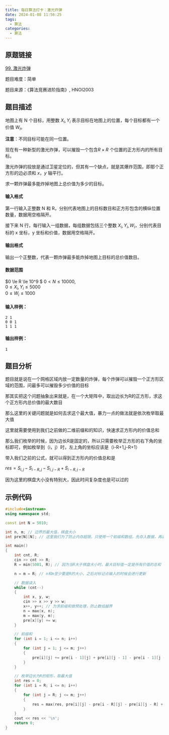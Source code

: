 ```yaml
---
title: 每日算法打卡：激光炸弹
date: 2024-01-08 11:56:25
tags:
  - 算法
categories:
  - 算法
---
```


## 原题链接

[99. 激光炸弹](https://www.acwing.com/problem/content/101/)

题目难度：简单

题目来源：《算法竞赛进阶指南》, HNOI2003

## 题目描述

地图上有 N 个目标，用整数 $X_{i}, Y_{i}$ 表示目标在地图上的位置，每个目标都有一个价值 $W_i$。

**注意**：不同目标可能在同一位置。

现在有一种新型的激光炸弹，可以摧毁一个包含$R \times R$ 个位置的正方形内的所有目标。

激光炸弹的投放是通过卫星定位的，但其有一个缺点，就是其爆炸范围，即那个正方形的边必须和 $x，y$ 轴平行。

求一颗炸弹最多能炸掉地图上总价值为多少的目标。

#### 输入格式

第一行输入正整数 N 和 R，分别代表地图上的目标数目和正方形包含的横纵位置数量，数据用空格隔开。

接下来 N 行，每行输入一组数据，每组数据包括三个整数 $X_{i}, Y_{i}, W_{i}$，分别代表目标的 x 坐标，y 坐标和价值，数据用空格隔开。

#### 输出格式

输出一个正整数，代表一颗炸弹最多能炸掉地图上目标的总价值数目。

#### 数据范围

$0 \le R \le 10^9 $ 
$0 < N \le 10000$,  
$0 \le X_{i}, Y_{i} \le 5000$  
$0 \le W_i \le 1000$

#### 输入样例：

```
2 1
0 0 1
1 1 1 
```

#### 输出样例：

```
1 
```

## 题目分析

题目就是说在一个网格区域内放一定数量的炸弹，每个炸弹可以摧毁一个正方形区域的范围，问最多可以摧毁多少价值的目标

那其实把这个问题抽象出来就是，在一个大矩阵中，取出边长为R的正方形，求这个正方形内总价值的最大数目

那么这里的关键问题就是如何去求这个最大值，暴力一点的做法就是依次枚举取最大值

这里就需要使用到我们之前做的二维前缀和的知识，快速求正方形内的价值总和

那么我们枚举的时候，因为边长R是固定的，所以只需要枚举正方形的右下角的坐标即可，例如枚举到（i，j）时，左上角的坐标应该是（i-R+1,j-R+1）

带入我们之前的公式，就可以得到正方形内的价值总和是

$res = S_{i,j} - S_{i-R,j} - S_{i,j-R}+S_{i-R,j-R}$

因为这里的棋盘大小没有特别大，因此时间复杂度也是可以过的

## 示例代码

```cpp
#include<iostream>
using namespace std;

const int N = 5010;

int n, m; // 边界的最大值，棋盘大小
int pre[N][N]; // 这里我们为了防止内存超限，只使用一个前缀和数组，先存入数据，再进行计算即可

int main()
{
    int cnt, R;
    cin >> cnt >> R;
    R = min(5001, R); // 因为当R大于棋盘大小时，最大目标值一定是所有价值的总和

    n = m = R; // n和m至少要是R的大小，之后对标记点输入的时候会进行更新

    // 数据读入
    while (cnt--)
    {
        int x, y, w;
        cin >> x >> y >> w;
        x++, y++; // 为求前缀和做预处理，防止数组越界
        n = max(x, n);
        m = max(y, m);
        pre[x][y] += w;
    }

    // 前缀和
    for (int i = 1; i <= n; i++)
    {
        for (int j = 1; j <= m; j++)
        {
            pre[i][j] += pre[i - 1][j] + pre[i][j - 1] - pre[i - 1][j - 1];
        }
    }

    // 枚举边长为R的矩形，取最大值
    int res = 0;
    for (int i = R; i <= n; i++)
    {
        for (int j = R; j <= m; j++)
        {
            res = max(res, pre[i][j] - pre[i - R][j] - pre[i][j - R] + pre[i - R][j - R]);
        }
    }
    cout << res << '\n';
    return 0;
}
```

